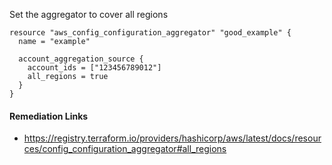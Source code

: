 
Set the aggregator to cover all regions

```hcl
resource "aws_config_configuration_aggregator" "good_example" {
  name = "example"
  
  account_aggregation_source {
    account_ids = ["123456789012"]
    all_regions = true
  }
}
```

#### Remediation Links
 - https://registry.terraform.io/providers/hashicorp/aws/latest/docs/resources/config_configuration_aggregator#all_regions
        